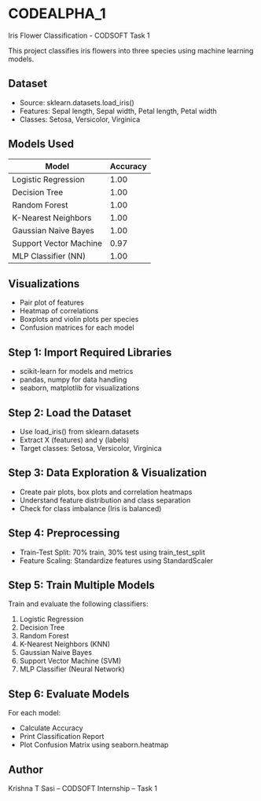 # CODEALPHA_1

 Iris Flower Classification - CODSOFT Task 1

This project classifies iris flowers into three species using machine learning models.

 ## Dataset
- Source: sklearn.datasets.load_iris()
- Features: Sepal length, Sepal width, Petal length, Petal width
- Classes: Setosa, Versicolor, Virginica

 ## Models Used

| Model                  | Accuracy |
|------------------------|----------|
| Logistic Regression    | 1.00     |
| Decision Tree          | 1.00     |
| Random Forest          | 1.00     |
| K-Nearest Neighbors    | 1.00     |
| Gaussian Naive Bayes   | 1.00     |
| Support Vector Machine | 0.97     |
| MLP Classifier (NN)    | 1.00     |


 ## Visualizations

- Pair plot of features
- Heatmap of correlations
- Boxplots and violin plots per species
- Confusion matrices for each model

##  Step 1: Import Required Libraries

* scikit-learn for models and metrics
* pandas, numpy for data handling
* seaborn, matplotlib for visualizations

##  Step 2: Load the Dataset

* Use load_iris() from sklearn.datasets
* Extract X (features) and y (labels)
* Target classes: Setosa, Versicolor, Virginica

##  Step 3: Data Exploration & Visualization

* Create pair plots, box plots and correlation heatmaps
* Understand feature distribution and class separation
* Check for class imbalance (Iris is balanced)

## Step 4: Preprocessing

* Train-Test Split: 70% train, 30% test using train_test_split
* Feature Scaling: Standardize features using StandardScaler

##  Step 5: Train Multiple Models

Train and evaluate the following classifiers:

1. Logistic Regression
2. Decision Tree
3. Random Forest
4. K-Nearest Neighbors (KNN)
5. Gaussian Naive Bayes
6. Support Vector Machine (SVM)
7. MLP Classifier (Neural Network)

## Step 6: Evaluate Models

For each model:

* Calculate Accuracy
* Print Classification Report
* Plot Confusion Matrix using seaborn.heatmap


##  Author

Krishna T Sasi – CODSOFT Internship – Task 1



